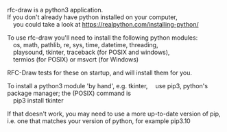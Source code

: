 
rfc-draw is a python3 application.  
If you don't already have python installed on your computer,  
&emsp;you could take a look at https://realpython.com/installing-python/  

To use rfc-draw you'll need to install the following python modules:  
&emsp;os, math, pathlib, re, sys, time, datetime, threading,  
&emsp;playsound, tkinter, traceback (for POSIX and windows),  
&emsp;termios (for POSIX) or msvcrt (for Windows)    

RFC-Draw tests for these on startup, and will install them for you.

To install a python3 module 'by hand', e.g. tkinter,
&emsp;use pip3, python's package manager; the (POSIX) command is  
&emsp;pip3 install tkinter  

If that doesn't work, you may need to use a more up-to-date version of pip,  
i.e. one that matches your version of python, for example pip3.10  
